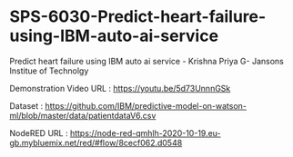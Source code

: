 # SPS-6030-Predict-heart-failure-using-IBM-auto-ai-service
Predict heart failure using IBM auto ai service - Krishna Priya G- Jansons Institue of Technolgy

Demonstration Video URL : https://youtu.be/5d73UnnnGSk

Dataset : https://github.com/IBM/predictive-model-on-watson-ml/blob/master/data/patientdataV6.csv
 
NodeRED URL : https://node-red-qmhlh-2020-10-19.eu-gb.mybluemix.net/red/#flow/8cecf062.d0548

